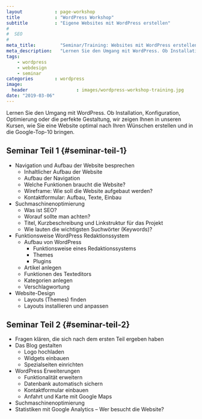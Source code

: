 ```yaml
---
layout            : page-workshop
title             : "WordPress Workshop"
subtitle          : "Eigene Websites mit WordPress erstellen"
#
#  SEO
#
meta_title:         "Seminar/Training: Websites mit WordPress erstellen"
meta_description:   "Lernen Sie den Umgang mit WordPress. Ob Installation, Konfiguration, Optimierung oder Gestaltung: Nach unserem Kurs bedienen Sie WordPress wie ein Profi."
tags:
    - wordpress
    - webdesign
    - seminar
categories        : wordpress
image:
  header                  : images/wordpress-workshop-training.jpg
date: "2019-03-06"
---
```

Lernen Sie den Umgang mit WordPress. Ob Installation, Konfiguration, Optimierung oder die perfekte Gestaltung, wir zeigen Ihnen in unseren Kursen, wie Sie eine Website optimal nach Ihren Wünschen erstellen und in die Google-Top-10 bringen.
<!-- readmore -->

## Seminar Teil 1    {#seminar-teil-1}

-   Navigation und Aufbau der Website besprechen
    -   Inhaltlicher Aufbau der Website
    -   Aufbau der Navigation
    -   Welche Funktionen braucht die Website?
    -   Wireframe: Wie soll die Website aufgebaut werden?
    -   Kontaktformular: Aufbau, Texte, Einbau
-   Suchmaschinenoptimierung
    -   Was ist SEO?
    -   Worauf sollte man achten?
    -   Titel, Kurzbeschreibung und Linkstruktur für das Projekt
    -   Wie lauten die wichtigsten Suchwörter (Keywords)?
-   Funktionsweise WordPress Redaktionssystem
    -   Aufbau von WordPress
        -   Funktionsweise eines Redaktionssystems
        -   Themes
        -   Plugins
    -   Artikel anlegen
    -   Funktionen des Texteditors
    -   Kategorien anlegen
    -   Verschlagwortung
-   Website-Design
    -   Layouts (Themes) finden
    -   Layouts installieren und anpassen

## Seminar Teil 2    {#seminar-teil-2}

-   Fragen klären, die sich nach dem ersten Teil ergeben haben
-   Das Blog gestalten
    -   Logo hochladen
    -   Widgets einbauen
    -   Spezialseiten einrichten
-   WordPress Erweiterungen
    -   Funktionalität erweitern
    -   Datenbank automatisch sichern
    -   Kontaktformular einbauen
    -   Anfahrt und Karte mit Google Maps
-   Suchmaschinenoptimierung
-   Statistiken mit Google Analytics – Wer besucht die Website?
